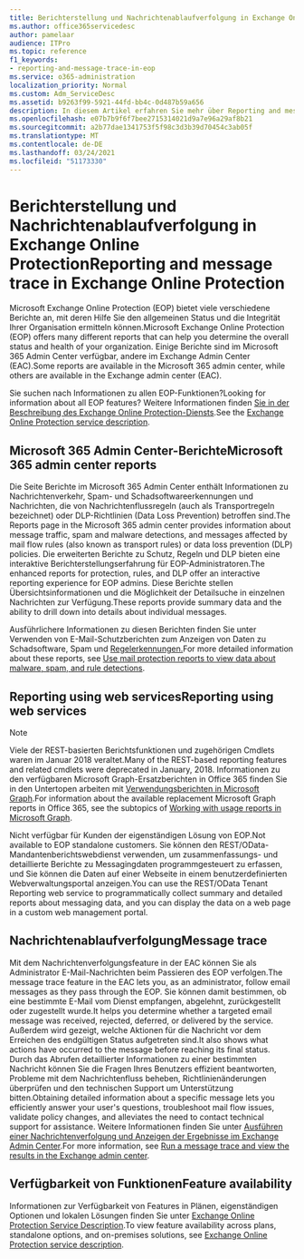 ```yaml
---
title: Berichterstellung und Nachrichtenablaufverfolgung in Exchange Online Protection
ms.author: office365servicedesc
author: pamelaar
audience: ITPro
ms.topic: reference
f1_keywords:
- reporting-and-message-trace-in-eop
ms.service: o365-administration
localization_priority: Normal
ms.custom: Adm_ServiceDesc
ms.assetid: b9263f99-5921-44fd-bb4c-0d487b59a656
description: In diesem Artikel erfahren Sie mehr über Reporting and message trace in Microsoft Exchange Online Protection (EOP).
ms.openlocfilehash: e07b7b9f6f7bee2715314021d9a7e96a29af8b21
ms.sourcegitcommit: a2b77dae1341753f5f98c3d3b39d70454c3ab05f
ms.translationtype: MT
ms.contentlocale: de-DE
ms.lasthandoff: 03/24/2021
ms.locfileid: "51173330"
---
```

# <a name="reporting-and-message-trace-in-exchange-online-protection"></a><span data-ttu-id="e1dfa-103">Berichterstellung und Nachrichtenablaufverfolgung in Exchange Online Protection</span><span class="sxs-lookup"><span data-stu-id="e1dfa-103">Reporting and message trace in Exchange Online Protection</span></span>

<span data-ttu-id="e1dfa-104">Microsoft Exchange Online Protection (EOP) bietet viele verschiedene Berichte an, mit deren Hilfe Sie den allgemeinen Status und die Integrität Ihrer Organisation ermitteln können.</span><span class="sxs-lookup"><span data-stu-id="e1dfa-104">Microsoft Exchange Online Protection (EOP) offers many different reports that can help you determine the overall status and health of your organization.</span></span> <span data-ttu-id="e1dfa-105">Einige Berichte sind im Microsoft 365 Admin Center verfügbar, andere im Exchange Admin Center (EAC).</span><span class="sxs-lookup"><span data-stu-id="e1dfa-105">Some reports are available in the Microsoft 365 admin center, while others are available in the Exchange admin center (EAC).</span></span>

<span data-ttu-id="e1dfa-106">Sie suchen nach Informationen zu allen EOP-Funktionen?</span><span class="sxs-lookup"><span data-stu-id="e1dfa-106">Looking for information about all EOP features?</span></span> <span data-ttu-id="e1dfa-107">Weitere Informationen finden [Sie in der Beschreibung des Exchange Online Protection-Diensts](exchange-online-protection-service-description.md).</span><span class="sxs-lookup"><span data-stu-id="e1dfa-107">See the [Exchange Online Protection service description](exchange-online-protection-service-description.md).</span></span>

## <a name="microsoft-365-admin-center-reports"></a><span data-ttu-id="e1dfa-108">Microsoft 365 Admin Center-Berichte</span><span class="sxs-lookup"><span data-stu-id="e1dfa-108">Microsoft 365 admin center reports</span></span>

<span data-ttu-id="e1dfa-109">Die Seite Berichte im Microsoft 365 Admin Center enthält Informationen zu Nachrichtenverkehr, Spam- und Schadsoftwareerkennungen und Nachrichten, die von Nachrichtenflussregeln (auch als Transportregeln bezeichnet) oder DLP-Richtlinien (Data Loss Prevention) betroffen sind.</span><span class="sxs-lookup"><span data-stu-id="e1dfa-109">The Reports page in the Microsoft 365 admin center provides information about message traffic, spam and malware detections, and messages affected by mail flow rules (also known as transport rules) or data loss prevention (DLP) policies.</span></span> <span data-ttu-id="e1dfa-110">Die erweiterten Berichte zu Schutz, Regeln und DLP bieten eine interaktive Berichterstellungserfahrung für EOP-Administratoren.</span><span class="sxs-lookup"><span data-stu-id="e1dfa-110">The enhanced reports for protection, rules, and DLP offer an interactive reporting experience for EOP admins.</span></span> <span data-ttu-id="e1dfa-111">Diese Berichte stellen Übersichtsinformationen und die Möglichkeit der Detailsuche in einzelnen Nachrichten zur Verfügung.</span><span class="sxs-lookup"><span data-stu-id="e1dfa-111">These reports provide summary data and the ability to drill down into details about individual messages.</span></span>

<span data-ttu-id="e1dfa-112">Ausführlichere Informationen zu diesen Berichten finden Sie unter Verwenden von E-Mail-Schutzberichten zum Anzeigen von Daten zu Schadsoftware, Spam und [Regelerkennungen.](/exchange/monitoring/use-mail-protection-reports)</span><span class="sxs-lookup"><span data-stu-id="e1dfa-112">For more detailed information about these reports, see [Use mail protection reports to view data about malware, spam, and rule detections](/exchange/monitoring/use-mail-protection-reports).</span></span>

## <a name="reporting-using-web-services"></a><span data-ttu-id="e1dfa-113">Reporting using web services</span><span class="sxs-lookup"><span data-stu-id="e1dfa-113">Reporting using web services</span></span>

> [!NOTE]
> <span data-ttu-id="e1dfa-114">Viele der REST-basierten Berichtsfunktionen und zugehörigen Cmdlets waren im Januar 2018 veraltet.</span><span class="sxs-lookup"><span data-stu-id="e1dfa-114">Many of the REST-based reporting features and related cmdlets were deprecated in January, 2018.</span></span> <span data-ttu-id="e1dfa-115">Informationen zu den verfügbaren Microsoft Graph-Ersatzberichten in Office 365 finden Sie in den Untertopen arbeiten mit [Verwendungsberichten in Microsoft Graph](/graph/api/resources/report).</span><span class="sxs-lookup"><span data-stu-id="e1dfa-115">For information about the available replacement Microsoft Graph reports in Office 365, see the subtopics of [Working with usage reports in Microsoft Graph](/graph/api/resources/report).</span></span>

<span data-ttu-id="e1dfa-116">Nicht verfügbar für Kunden der eigenständigen Lösung von EOP.</span><span class="sxs-lookup"><span data-stu-id="e1dfa-116">Not available to EOP standalone customers.</span></span> <span data-ttu-id="e1dfa-117">Sie können den REST/OData-Mandantenberichtswebdienst verwenden, um zusammenfassungs- und detaillierte Berichte zu Messagingdaten programmgesteuert zu erfassen, und Sie können die Daten auf einer Webseite in einem benutzerdefinierten Webverwaltungsportal anzeigen.</span><span class="sxs-lookup"><span data-stu-id="e1dfa-117">You can use the REST/OData Tenant Reporting web service to programmatically collect summary and detailed reports about messaging data, and you can display the data on a web page in a custom web management portal.</span></span>

## <a name="message-trace"></a><span data-ttu-id="e1dfa-118">Nachrichtenablaufverfolgung</span><span class="sxs-lookup"><span data-stu-id="e1dfa-118">Message trace</span></span>

<span data-ttu-id="e1dfa-119">Mit dem Nachrichtenverfolgungsfeature in der EAC können Sie als Administrator E-Mail-Nachrichten beim Passieren des EOP verfolgen.</span><span class="sxs-lookup"><span data-stu-id="e1dfa-119">The message trace feature in the EAC lets you, as an administrator, follow email messages as they pass through the EOP.</span></span> <span data-ttu-id="e1dfa-120">Sie können damit bestimmen, ob eine bestimmte E-Mail vom Dienst empfangen, abgelehnt, zurückgestellt oder zugestellt wurde.</span><span class="sxs-lookup"><span data-stu-id="e1dfa-120">It helps you determine whether a targeted email message was received, rejected, deferred, or delivered by the service.</span></span> <span data-ttu-id="e1dfa-121">Außerdem wird gezeigt, welche Aktionen für die Nachricht vor dem Erreichen des endgültigen Status aufgetreten sind.</span><span class="sxs-lookup"><span data-stu-id="e1dfa-121">It also shows what actions have occurred to the message before reaching its final status.</span></span> <span data-ttu-id="e1dfa-122">Durch das Abrufen detaillierter Informationen zu einer bestimmten Nachricht können Sie die Fragen Ihres Benutzers effizient beantworten, Probleme mit dem Nachrichtenfluss beheben, Richtlinienänderungen überprüfen und den technischen Support um Unterstützung bitten.</span><span class="sxs-lookup"><span data-stu-id="e1dfa-122">Obtaining detailed information about a specific message lets you efficiently answer your user's questions, troubleshoot mail flow issues, validate policy changes, and alleviates the need to contact technical support for assistance.</span></span> <span data-ttu-id="e1dfa-123">Weitere Informationen finden Sie unter [Ausführen einer Nachrichtenverfolgung und Anzeigen der Ergebnisse im Exchange Admin Center](/exchange/monitoring/trace-an-email-message/run-a-message-trace-and-view-results).</span><span class="sxs-lookup"><span data-stu-id="e1dfa-123">For more information, see [Run a message trace and view the results in the Exchange admin center](/exchange/monitoring/trace-an-email-message/run-a-message-trace-and-view-results).</span></span>

## <a name="feature-availability"></a><span data-ttu-id="e1dfa-124">Verfügbarkeit von Funktionen</span><span class="sxs-lookup"><span data-stu-id="e1dfa-124">Feature availability</span></span>

<span data-ttu-id="e1dfa-125">Informationen zur Verfügbarkeit von Features in Plänen, eigenständigen Optionen und lokalen Lösungen finden Sie unter [Exchange Online Protection Service Description](exchange-online-protection-service-description.md).</span><span class="sxs-lookup"><span data-stu-id="e1dfa-125">To view feature availability across plans, standalone options, and on-premises solutions, see [Exchange Online Protection service description](exchange-online-protection-service-description.md).</span></span>